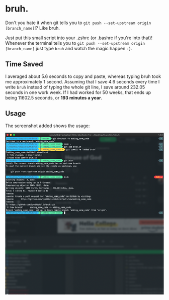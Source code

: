 # bruh.
Don't you hate it when git tells you to `git push --set-upstream origin [branch_name]`!?  Like bruh.

Just put this small script into your .zshrc (or .bashrc if you're into that)! Whenever the terminal tells you to `git push --set-upstream origin [branch_name]` just type  `bruh` and watch the magic happen : ).

## Time Saved
I averaged about 5.6 seconds to copy and paste, whereas typing bruh took me approximately 1 second. Assuming that I save 4.6 seconds every time I write `bruh` instead of typing the whole git line, I save around 232.05 seconds in one work week. If I had worked for 50 weeks, that ends up being 11602.5 seconds, or **193 minutes a year**.

## Usage
The screenshot added shows the usage:

![Screenshot of Terminal](https://raw.githubusercontent.com/SyedAbutalib/bruh/master/screenshot.png)

